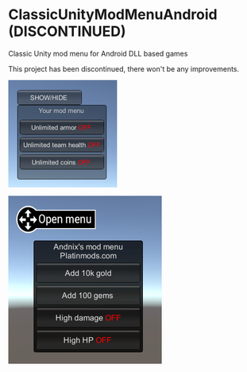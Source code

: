 # ClassicUnityModMenuAndroid (DISCONTINUED)
Classic Unity mod menu for Android DLL based games

This project has been discontinued, there won't be any improvements.

![](Image.png)

![](Image2.png)
